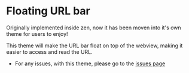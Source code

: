 
# Floating URL bar

Originally implemented inside zen, now it has been moven into it's own theme for users to enjoy!

This theme will make the URL bar float on top of the webview, making it easier to access and read the URL.

* For any issues, with this theme, please go to the [issues page](https://github.com/zen-browser/theme-components/issues)
